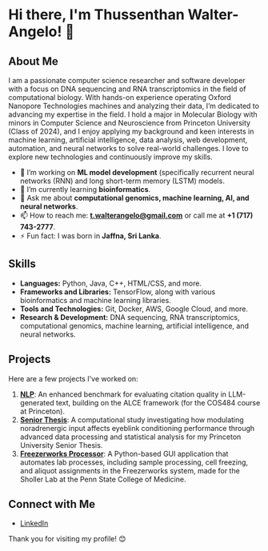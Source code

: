 # Hi there, I'm Thussenthan Walter-Angelo! 👋

## About Me

I am a passionate computer science researcher and software developer with a focus on DNA sequencing and RNA transcriptomics in the field of computational biology. With hands-on experience operating Oxford Nanopore Technologies machines and analyzing their data, I’m dedicated to advancing my expertise in the field. I hold a major in Molecular Biology with minors in Computer Science and Neuroscience from Princeton University (Class of 2024), and I enjoy applying my background and keen interests in machine learning, artificial intelligence, data analysis, web development, automation, and neural networks to solve real-world challenges. I love to explore new technologies and continuously improve my skills.

- 🔭 I’m working on **ML model development** (specifically recurrent neural networks (RNN) and long short-term memory (LSTM) models.
- 🌱 I’m currently learning **bioinformatics**.
- 💬 Ask me about **computational genomics, machine learning, AI, and neural networks**.
- 📫 How to reach me: **t.walterangelo@gmail.com** or call me at **+1 (717) 743-2777**.
- ⚡ Fun fact: I was born in **Jaffna, Sri Lanka**.

## Skills

- **Languages:** Python, Java, C++, HTML/CSS, and more.
- **Frameworks and Libraries:** TensorFlow, along with various bioinformatics and machine learning libraries.
- **Tools and Technologies:** Git, Docker, AWS, Google Cloud, and more.
- **Research & Development:** DNA sequencing, RNA transcriptomics, computational genomics, machine learning, artificial intelligence, and neural networks.

## Projects

Here are a few projects I've worked on:

1. **[NLP](https://github.com/thussenthan/NLP)**: An enhanced benchmark for evaluating citation quality in LLM-generated text, building on the ALCE framework (for the COS484 course at Princeton).
2. **[Senior Thesis](https://github.com/thussenthan/Senior-Thesis_2024)**: A computational study investigating how modulating noradrenergic input affects eyeblink conditioning performance through advanced data processing and statistical analysis for my Princeton University Senior Thesis.
3. **[Freezerworks Processor](https://github.com/thussenthan/Freezerworks-Processor)**: A Python-based GUI application that automates lab processes, including sample processing, cell freezing, and aliquot assignments in the Freezerworks system, made for the Sholler Lab at the Penn State College of Medicine.

## Connect with Me

- [LinkedIn](https://www.linkedin.com/in/thussenthan-walter-angelo/)

Thank you for visiting my profile! 😊
